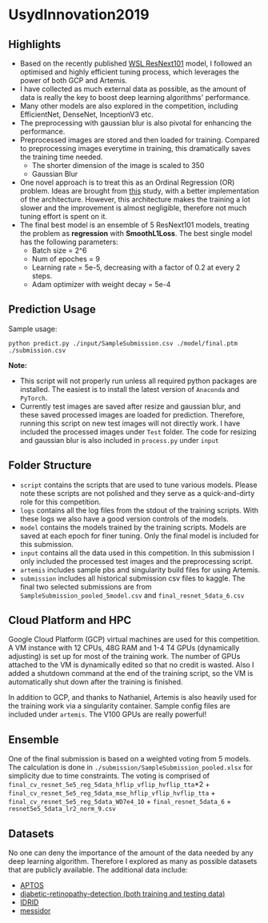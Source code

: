 # UsydInnovation2019

## Highlights
- Based on the recently published [WSL ResNext101](https://pytorch.org/hub/facebookresearch_WSL-Images_resnext/) model, I followed an optimised and highly efficient tuning process, which leverages the power of both GCP and Artemis. 
- I have collected as much external data as possible, as the amount of data is really the key to boost deep learning algorithms' performance. 
- Many other models are also explored in the competition, including EfficientNet, DenseNet, InceptionV3 etc. 
- The preprocessing with gaussian blur is also pivotal for enhancing the performance.
- Preprocessed images are stored and then loaded for training. Compared to preprocessing images everytime in training, this dramatically saves the training time needed.
  - The shorter dimension of the image is scaled to 350
  - Gaussian Blur
- One novel approach is to treat this as an Ordinal Regression (OR) problem. Ideas are brought from [this](https://ieeexplore.ieee.org/document/7780901) study, with a better implementation of the architecture. However, this architecture makes the training a lot slower and the improvement is almost negligible, therefore not much tuning effort is spent on it.
- The final best model is an ensemble of 5 ResNext101 models, treating the problem as **regression** with **SmoothL1Loss**. The best single model has the following parameters:
  - Batch size = 2^6
  - Num of epoches = 9
  - Learning rate = 5e-5, decreasing with a factor of 0.2 at every 2 steps.
  - Adam optimizer with weight decay = 5e-4

## Prediction Usage
Sample usage:
```shell
python predict.py ./input/SampleSubmission.csv ./model/final.ptm ./submission.csv
```
**Note:**
 - This script will not properly run unless all required python packages are installed. The easiest is to install the latest version of `Anaconda` and `PyTorch`.
 - Currently test images are saved after resize and gaussian blur, and these saved processed images are loaded for prediction. Therefore, running this script on new test images will not directly work. I have included the processed images under `Test` folder. The code for resizing and gaussian blur is also included in `process.py` under `input`

## Folder Structure
- `script` contains the scripts that are used to tune various models. Please note these scripts are not polished and they serve as a quick-and-dirty role for this competition.
- `logs` contains all the log files from the stdout of the training scripts. With these logs we also have a good version controls of the models.
- `model` contains the models trained by the training scripts. Models are saved at each epoch for finer tuning. Only the final model is included for this submission.
- `input` contains all the data used in this competition. In this submission I only included the processed test images and the preprocessing script.
- `artemis` includes sample pbs and singularity build files for using Artemis.
- `submission` includes all historical submission csv files to kaggle. The final two selected submissions are from `SampleSubmission_pooled_5model.csv` and `final_resnet_5data_6.csv`

## Cloud Platform and HPC
Google Cloud Platform (GCP) virtual machines are used for this competition. A VM instance with 12 CPUs, 48G RAM and 1-4 T4 GPUs (dynamically adjusting) is set up for most of the training work.
The number of GPUs attached to the VM is dynamically edited so that no credit is wasted. Also I added a shutdown command at the end of the training script, so the VM is automatically shut down after the training is finished.

In addition to GCP, and thanks to Nathaniel, Artemis is also heavily used for the training work via a singularity container. Sample config files are included under `artemis`. The V100 GPUs are really powerful!

## Ensemble
One of the final submission is based on a weighted voting from 5 models. The calculation is done in `./submission/SampleSubmission_pooled.xlsx` for simplicity due to time constraints. The voting is comprised of `final_cv_resnet_5e5_reg_5data_hflip_vflip_hvflip_tta`*2 + `final_cv_resnet_5e5_reg_5data_mse_hflip_vflip_hvflip_tta` + `final_cv_resnet_5e5_reg_5data_WD7e4_10` + `final_resnet_5data_6` + `resnet5e5_5data_lr2_norm_9.csv`

## Datasets

No one can deny the importance of the amount of the data needed by any deep learning algorithm. Therefore I explored as many as possible datasets that are publicly available. The additional data include:
- [APTOS](https://www.kaggle.com/c/aptos2019-blindness-detection)
- [diabetic-retinopathy-detection (both training and testing data)](https://www.kaggle.com/c/diabetic-retinopathy-detection)
- [IDRID](https://ieee-dataport.org/open-access/indian-diabetic-retinopathy-image-dataset-idrid)
- [messidor](http://www.adcis.net/en/third-party/messidor/)
